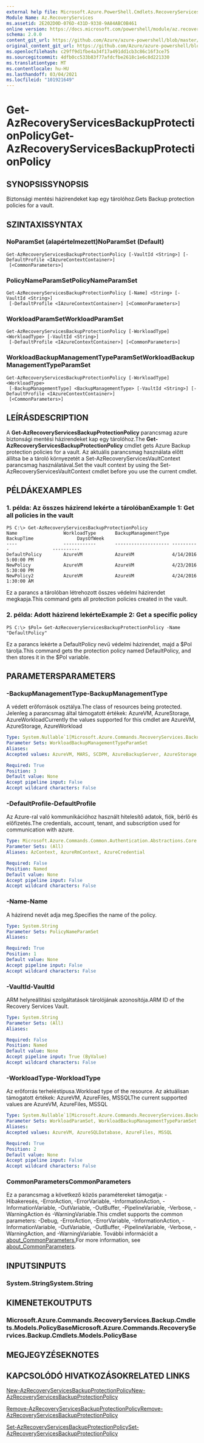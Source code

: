 ```yaml
---
external help file: Microsoft.Azure.PowerShell.Cmdlets.RecoveryServices.Backup.dll-Help.xml
Module Name: Az.RecoveryServices
ms.assetid: 2E202D0D-076D-431D-9338-9A84ABC0B461
online version: https://docs.microsoft.com/powershell/module/az.recoveryservices/get-azrecoveryservicesbackupprotectionpolicy
schema: 2.0.0
content_git_url: https://github.com/Azure/azure-powershell/blob/master/src/RecoveryServices/RecoveryServices/help/Get-AzRecoveryServicesBackupProtectionPolicy.md
original_content_git_url: https://github.com/Azure/azure-powershell/blob/master/src/RecoveryServices/RecoveryServices/help/Get-AzRecoveryServicesBackupProtectionPolicy.md
ms.openlocfilehash: c29ff9d1fbe4a34f17a491dd1cb3c86c16f3ce75
ms.sourcegitcommit: 4dfb0cc533b83f77afdcfbe2618c1e6c8d221330
ms.translationtype: MT
ms.contentlocale: hu-HU
ms.lasthandoff: 03/04/2021
ms.locfileid: "101921649"
---
```

# <span data-ttu-id="352f0-101">Get-AzRecoveryServicesBackupProtectionPolicy</span><span class="sxs-lookup"><span data-stu-id="352f0-101">Get-AzRecoveryServicesBackupProtectionPolicy</span></span>

## <span data-ttu-id="352f0-102">SYNOPSIS</span><span class="sxs-lookup"><span data-stu-id="352f0-102">SYNOPSIS</span></span>
<span data-ttu-id="352f0-103">Biztonsági mentési házirendeket kap egy tárolóhoz.</span><span class="sxs-lookup"><span data-stu-id="352f0-103">Gets Backup protection policies for a vault.</span></span>

## <span data-ttu-id="352f0-104">SZINTAXIS</span><span class="sxs-lookup"><span data-stu-id="352f0-104">SYNTAX</span></span>

### <span data-ttu-id="352f0-105">NoParamSet (alapértelmezett)</span><span class="sxs-lookup"><span data-stu-id="352f0-105">NoParamSet (Default)</span></span>
```
Get-AzRecoveryServicesBackupProtectionPolicy [-VaultId <String>] [-DefaultProfile <IAzureContextContainer>]
 [<CommonParameters>]
```

### <span data-ttu-id="352f0-106">PolicyNameParamSet</span><span class="sxs-lookup"><span data-stu-id="352f0-106">PolicyNameParamSet</span></span>
```
Get-AzRecoveryServicesBackupProtectionPolicy [-Name] <String> [-VaultId <String>]
 [-DefaultProfile <IAzureContextContainer>] [<CommonParameters>]
```

### <span data-ttu-id="352f0-107">WorkloadParamSet</span><span class="sxs-lookup"><span data-stu-id="352f0-107">WorkloadParamSet</span></span>
```
Get-AzRecoveryServicesBackupProtectionPolicy [-WorkloadType] <WorkloadType> [-VaultId <String>]
 [-DefaultProfile <IAzureContextContainer>] [<CommonParameters>]
```

### <span data-ttu-id="352f0-108">WorkloadBackupManagementTypeParamSet</span><span class="sxs-lookup"><span data-stu-id="352f0-108">WorkloadBackupManagementTypeParamSet</span></span>
```
Get-AzRecoveryServicesBackupProtectionPolicy [-WorkloadType] <WorkloadType>
 [-BackupManagementType] <BackupManagementType> [-VaultId <String>] [-DefaultProfile <IAzureContextContainer>]
 [<CommonParameters>]
```

## <span data-ttu-id="352f0-109">LEÍRÁS</span><span class="sxs-lookup"><span data-stu-id="352f0-109">DESCRIPTION</span></span>
<span data-ttu-id="352f0-110">A **Get-AzRecoveryServicesBackupProtectionPolicy** parancsmag azure biztonsági mentési házirendeket kap egy tárolóhoz.</span><span class="sxs-lookup"><span data-stu-id="352f0-110">The **Get-AzRecoveryServicesBackupProtectionPolicy** cmdlet gets Azure Backup protection policies for a vault.</span></span>
<span data-ttu-id="352f0-111">Az aktuális parancsmag használata előtt állítsa be a tároló környezetét a Set-AzRecoveryServicesVaultContext parancsmag használatával.</span><span class="sxs-lookup"><span data-stu-id="352f0-111">Set the vault context by using the Set-AzRecoveryServicesVaultContext cmdlet before you use the current cmdlet.</span></span>

## <span data-ttu-id="352f0-112">PÉLDÁK</span><span class="sxs-lookup"><span data-stu-id="352f0-112">EXAMPLES</span></span>

### <span data-ttu-id="352f0-113">1. példa: Az összes házirend lekérte a tárolóban</span><span class="sxs-lookup"><span data-stu-id="352f0-113">Example 1: Get all policies in the vault</span></span>
```
PS C:\> Get-AzRecoveryServicesBackupProtectionPolicy 
Name                 WorkloadType       BackupManagementType BackupTime                DaysOfWeek   
----                 ------------       -------------------- ----------                ----------   
DefaultPolicy        AzureVM            AzureVM              4/14/2016 5:00:00 PM                   
NewPolicy            AzureVM            AzureVM              4/23/2016 5:30:00 PM                   
NewPolicy2           AzureVM            AzureVM              4/24/2016 1:30:00 AM
```

<span data-ttu-id="352f0-114">Ez a parancs a tárolóban létrehozott összes védelmi házirendet megkapja.</span><span class="sxs-lookup"><span data-stu-id="352f0-114">This command gets all protection policies created in the vault.</span></span>

### <span data-ttu-id="352f0-115">2. példa: Adott házirend lekérte</span><span class="sxs-lookup"><span data-stu-id="352f0-115">Example 2: Get a specific policy</span></span>
```
PS C:\> $Pol= Get-AzRecoveryServicesBackupProtectionPolicy -Name "DefaultPolicy"
```

<span data-ttu-id="352f0-116">Ez a parancs lekérte a DefaultPolicy nevű védelmi házirendet, majd a $Pol tárolja.</span><span class="sxs-lookup"><span data-stu-id="352f0-116">This command gets the protection policy named DefaultPolicy, and then stores it in the $Pol variable.</span></span>

## <span data-ttu-id="352f0-117">PARAMETERS</span><span class="sxs-lookup"><span data-stu-id="352f0-117">PARAMETERS</span></span>

### <span data-ttu-id="352f0-118">-BackupManagementType</span><span class="sxs-lookup"><span data-stu-id="352f0-118">-BackupManagementType</span></span>
<span data-ttu-id="352f0-119">A védett erőforrások osztálya.</span><span class="sxs-lookup"><span data-stu-id="352f0-119">The class of resources being protected.</span></span> <span data-ttu-id="352f0-120">Jelenleg a parancsmag által támogatott értékek: AzureVM, AzureStorage, AzureWorkload</span><span class="sxs-lookup"><span data-stu-id="352f0-120">Currently the values supported for this cmdlet are AzureVM, AzureStorage, AzureWorkload</span></span>

```yaml
Type: System.Nullable`1[Microsoft.Azure.Commands.RecoveryServices.Backup.Cmdlets.Models.BackupManagementType]
Parameter Sets: WorkloadBackupManagementTypeParamSet
Aliases:
Accepted values: AzureVM, MARS, SCDPM, AzureBackupServer, AzureStorage, AzureWorkload, MAB

Required: True
Position: 3
Default value: None
Accept pipeline input: False
Accept wildcard characters: False
```

### <span data-ttu-id="352f0-121">-DefaultProfile</span><span class="sxs-lookup"><span data-stu-id="352f0-121">-DefaultProfile</span></span>
<span data-ttu-id="352f0-122">Az Azure-ral való kommunikációhoz használt hitelesítő adatok, fiók, bérlő és előfizetés.</span><span class="sxs-lookup"><span data-stu-id="352f0-122">The credentials, account, tenant, and subscription used for communication with azure.</span></span>

```yaml
Type: Microsoft.Azure.Commands.Common.Authentication.Abstractions.Core.IAzureContextContainer
Parameter Sets: (All)
Aliases: AzContext, AzureRmContext, AzureCredential

Required: False
Position: Named
Default value: None
Accept pipeline input: False
Accept wildcard characters: False
```

### <span data-ttu-id="352f0-123">-Name</span><span class="sxs-lookup"><span data-stu-id="352f0-123">-Name</span></span>
<span data-ttu-id="352f0-124">A házirend nevét adja meg.</span><span class="sxs-lookup"><span data-stu-id="352f0-124">Specifies the name of the policy.</span></span>

```yaml
Type: System.String
Parameter Sets: PolicyNameParamSet
Aliases:

Required: True
Position: 1
Default value: None
Accept pipeline input: False
Accept wildcard characters: False
```

### <span data-ttu-id="352f0-125">-VaultId</span><span class="sxs-lookup"><span data-stu-id="352f0-125">-VaultId</span></span>
<span data-ttu-id="352f0-126">ARM helyreállítási szolgáltatások tárolójának azonosítója.</span><span class="sxs-lookup"><span data-stu-id="352f0-126">ARM ID of the Recovery Services Vault.</span></span>

```yaml
Type: System.String
Parameter Sets: (All)
Aliases:

Required: False
Position: Named
Default value: None
Accept pipeline input: True (ByValue)
Accept wildcard characters: False
```

### <span data-ttu-id="352f0-127">-WorkloadType</span><span class="sxs-lookup"><span data-stu-id="352f0-127">-WorkloadType</span></span>
<span data-ttu-id="352f0-128">Az erőforrás terheléstípusa.</span><span class="sxs-lookup"><span data-stu-id="352f0-128">Workload type of the resource.</span></span> <span data-ttu-id="352f0-129">Az aktuálisan támogatott értékek: AzureVM, AzureFiles, MSSQL</span><span class="sxs-lookup"><span data-stu-id="352f0-129">The current supported values are AzureVM, AzureFiles, MSSQL</span></span>

```yaml
Type: System.Nullable`1[Microsoft.Azure.Commands.RecoveryServices.Backup.Cmdlets.Models.WorkloadType]
Parameter Sets: WorkloadParamSet, WorkloadBackupManagementTypeParamSet
Aliases:
Accepted values: AzureVM, AzureSQLDatabase, AzureFiles, MSSQL

Required: True
Position: 2
Default value: None
Accept pipeline input: False
Accept wildcard characters: False
```

### <span data-ttu-id="352f0-130">CommonParameters</span><span class="sxs-lookup"><span data-stu-id="352f0-130">CommonParameters</span></span>
<span data-ttu-id="352f0-131">Ez a parancsmag a következő közös paramétereket támogatja: -Hibakeresés, -ErrorAction, -ErrorVariable, -InformationAction, -InformationVariable, -OutVariable, -OutBuffer, -PipelineVariable, -Verbose, -WarningAction és -WarningVariable.</span><span class="sxs-lookup"><span data-stu-id="352f0-131">This cmdlet supports the common parameters: -Debug, -ErrorAction, -ErrorVariable, -InformationAction, -InformationVariable, -OutVariable, -OutBuffer, -PipelineVariable, -Verbose, -WarningAction, and -WarningVariable.</span></span> <span data-ttu-id="352f0-132">További információt a [about_CommonParameters.](http://go.microsoft.com/fwlink/?LinkID=113216)</span><span class="sxs-lookup"><span data-stu-id="352f0-132">For more information, see [about_CommonParameters](http://go.microsoft.com/fwlink/?LinkID=113216).</span></span>

## <span data-ttu-id="352f0-133">INPUTS</span><span class="sxs-lookup"><span data-stu-id="352f0-133">INPUTS</span></span>

### <span data-ttu-id="352f0-134">System.String</span><span class="sxs-lookup"><span data-stu-id="352f0-134">System.String</span></span>

## <span data-ttu-id="352f0-135">KIMENETEK</span><span class="sxs-lookup"><span data-stu-id="352f0-135">OUTPUTS</span></span>

### <span data-ttu-id="352f0-136">Microsoft.Azure.Commands.RecoveryServices.Backup.Cmdlets.Models.PolicyBase</span><span class="sxs-lookup"><span data-stu-id="352f0-136">Microsoft.Azure.Commands.RecoveryServices.Backup.Cmdlets.Models.PolicyBase</span></span>

## <span data-ttu-id="352f0-137">MEGJEGYZÉSEK</span><span class="sxs-lookup"><span data-stu-id="352f0-137">NOTES</span></span>

## <span data-ttu-id="352f0-138">KAPCSOLÓDÓ HIVATKOZÁSOK</span><span class="sxs-lookup"><span data-stu-id="352f0-138">RELATED LINKS</span></span>

[<span data-ttu-id="352f0-139">New-AzRecoveryServicesBackupProtectionPolicy</span><span class="sxs-lookup"><span data-stu-id="352f0-139">New-AzRecoveryServicesBackupProtectionPolicy</span></span>](./New-AzRecoveryServicesBackupProtectionPolicy.md)

[<span data-ttu-id="352f0-140">Remove-AzRecoveryServicesBackupProtectionPolicy</span><span class="sxs-lookup"><span data-stu-id="352f0-140">Remove-AzRecoveryServicesBackupProtectionPolicy</span></span>](./Remove-AzRecoveryServicesBackupProtectionPolicy.md)

[<span data-ttu-id="352f0-141">Set-AzRecoveryServicesBackupProtectionPolicy</span><span class="sxs-lookup"><span data-stu-id="352f0-141">Set-AzRecoveryServicesBackupProtectionPolicy</span></span>](./Set-AzRecoveryServicesBackupProtectionPolicy.md)


